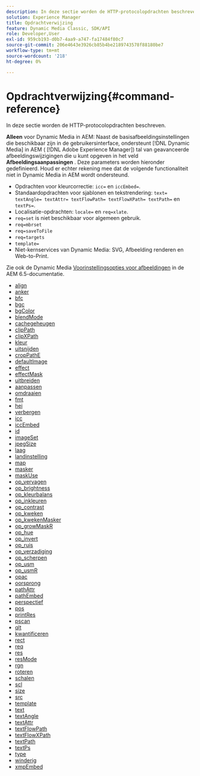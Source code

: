 ```yaml
---
description: In deze sectie worden de HTTP-protocolopdrachten beschreven.
solution: Experience Manager
title: Opdrachtverwijzing
feature: Dynamic Media Classic, SDK/API
role: Developer,User
exl-id: 959cb193-d0b7-4aa9-a747-fa17484f80c7
source-git-commit: 206e4643e3926cb85b4be2189743578f88180be7
workflow-type: tm+mt
source-wordcount: '218'
ht-degree: 0%

---
```


# Opdrachtverwijzing{#command-reference}

In deze sectie worden de HTTP-protocolopdrachten beschreven.

**Alleen** voor Dynamic Media in AEM: Naast de basisafbeeldingsinstellingen die beschikbaar zijn in de gebruikersinterface, ondersteunt  [!DNL Dynamic Media] in AEM (  [!DNL Adobe Experience Manager]) tal van geavanceerde afbeeldingswijzigingen die u kunt opgeven in het veld  **Afbeeldingsaanpassingen** . Deze parameters worden hieronder gedefinieerd. Houd er echter rekening mee dat de volgende functionaliteit niet in Dynamic Media in AEM wordt ondersteund.

* Opdrachten voor kleurcorrectie: `icc=` en `iccEmbed=`.
* Standaardopdrachten voor sjablonen en tekstrendering: `text= textAngle= textAttr= textFlowPath= textFlowXPath= textPath=` en `textPs=`.
* Localisatie-opdrachten: `locale=` en `req=xlate`.
* `req=set` is niet beschikbaar voor algemeen gebruik.
* `req=mbrset`
* `req=saveToFile`
* `req=targets`
* `template=`
* Niet-kernservices van Dynamic Media: SVG, Afbeelding renderen en Web-to-Print.

<!-- Adobe IS command examples website  http://sj1010010254235.corp.adobe.com/iscommands/ -->

Zie ook de Dynamic Media [Voorinstellingsopties voor afbeeldingen](https://experienceleague.adobe.com/docs/experience-manager-65/assets/dynamic/managing-image-presets.html#dynamic) in de AEM 6.5-documentatie.

* [align](r-align.md)
* [anker](r-anchor.md)
* [bfc](r-bfc.md)
* [bgc](r-bgc.md)
* [bgColor](r-bgcolor.md)
* [blendMode](r-blendmode.md)
* [cachegeheugen](r-is-http-cache.md)
* [clipPath](r-clippath.md)
* [clipXPath](r-clipxpath.md)
* [kleur](r-color-commandref.md)
* [uitsnijden](r-crop.md)
* [cropPathE](r-croppath.md)
* [defaultImage](r-is-http-defaultimage.md)
* [effect](r-effect.md)
* [effectMask](r-effectmask.md)
* [uitbreiden](r-extend.md)
* [aanpassen](r-fit.md)
* [omdraaien](r-flip.md)
* [fmt](r-is-http-fmt.md)
* [hei](r-is-http-hei.md)
* [verbergen](r-hide.md)
* [icc](r-icc.md)
* [iccEmbed](r-iccembed.md)
* [id](r-id.md)
* [imageSet](r-imageset.md)
* [jpegSize](r-jpegsize.md)
* [laag](r-layer.md)
* [landinstelling](r-locale.md)
* [map](r-map.md)
* [masker](r-mask.md)
* [maskUse](r-maskuse.md)
* [op_vervagen](r-op-blur.md)
* [op_brightness](r-op-brightness.md)
* [op_kleurbalans](r-op-colorbalance.md)
* [op_inkleuren](r-op-colorize.md)
* [op_contrast](r-op-contrast.md)
* [op_kweken](r-op-grow.md)
* [op_kwekenMasker](r-op-growmask.md)
* [op_growMaskR](r-op-growmaskr.md)
* [op_hue](r-op-hue.md)
* [op_invert](r-op-invert.md)
* [op_ruis](r-op-noise.md)
* [op_verzadiging](r-op-saturation.md)
* [op_scherpen](r-op-sharpen.md)
* [op_usm](r-op-usm.md)
* [op_usmR](r-op-usmr.md)
* [opac](r-opac.md)
* [oorsprong](r-origin.md)
* [pathAttr](r-pathattr.md)
* [pathEmbed](r-pathembed.md)
* [perspectief](r-perspective.md)
* [pos](r-pos.md)
* [printRes](r-printres.md)
* [pscan](r-pscan.md)
* [qlt](r-is-http-qlt.md)
* [kwantificeren](r-is-http-quantize.md)
* [rect](r-rect.md)
* [req](r-req/r-req.md)
* [res](r-res.md)
* [resMode](r-is-http-resmode.md)
* [rgn](r-rgn.md)
* [roteren](r-rotate.md)
* [schalen](r-is-http-scale.md)
* [scl](r-scl.md)
* [size](r-size-reference.md)
* [src](r-src.md)
* [template](r-template.md)
* [text](r-text.md)
* [textAngle](r-textangle.md)
* [textAttr](r-textattr.md)
* [textFlowPath](r-textflowpath.md)
* [textFlowXPath](r-textflowxpath.md)
* [textPath](r-textpath.md)
* [textPs](r-textps.md)
* [type](r-type.md)
* [winderig](r-is-http-wid.md)
* [xmpEmbed](r-xmpembed.md)
